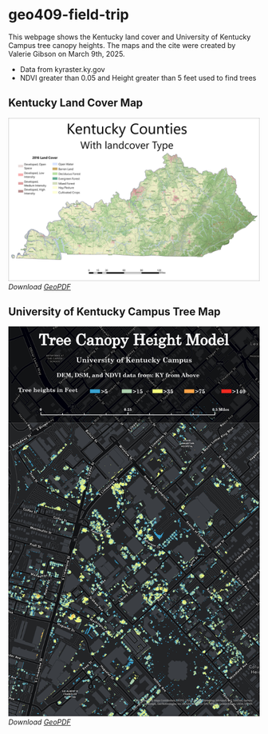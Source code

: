 # geo409-field-trip

This webpage shows the Kentucky land cover and University of Kentucky Campus tree canopy heights. The maps and the cite were created by Valerie Gibson on March 9th, 2025. 

* Data from kyraster.ky.gov
* NDVI greater than 0.05 and Height greater than 5 feet used to find trees


## Kentucky Land Cover Map

![Kentucky Land Cover Map](Kentucky-Landcover.jpg)
*Download [GeoPDF](Kentucky-Landcover.pdf)*


## University of Kentucky Campus Tree Map

![Tree Canopy Map](Tree-Model2.jpg)
*Download [GeoPDF](Tree-Model2.pdf)*



